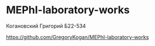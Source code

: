 # MEPhI-laboratory-works

Когановский Григорий Б22-534

https://github.com/GregoryKogan/MEPhI-laboratory-works
